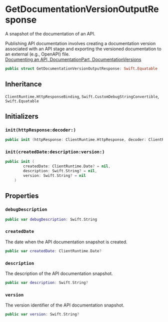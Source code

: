 # GetDocumentationVersionOutputResponse

A snapshot of the documentation of an API.

<div class="remarks">Publishing API documentation involves creating a documentation version associated with an API stage and exporting the versioned documentation to an external (e.g., OpenAPI) file.</div>
<div class="seeAlso">
<a href="https:​//docs.aws.amazon.com/apigateway/latest/developerguide/api-gateway-documenting-api.html">Documenting an API, DocumentationPart, DocumentationVersions
</div>

``` swift
public struct GetDocumentationVersionOutputResponse: Swift.Equatable 
```

## Inheritance

`ClientRuntime.HttpResponseBinding`, `Swift.CustomDebugStringConvertible`, `Swift.Equatable`

## Initializers

### `init(httpResponse:decoder:)`

``` swift
public init (httpResponse: ClientRuntime.HttpResponse, decoder: ClientRuntime.ResponseDecoder? = nil) throws 
```

### `init(createdDate:description:version:)`

``` swift
public init (
        createdDate: ClientRuntime.Date? = nil,
        description: Swift.String? = nil,
        version: Swift.String? = nil
    )
```

## Properties

### `debugDescription`

``` swift
public var debugDescription: Swift.String 
```

### `createdDate`

The date when the API documentation snapshot is created.

``` swift
public var createdDate: ClientRuntime.Date?
```

### `description`

The description of the API documentation snapshot.

``` swift
public var description: Swift.String?
```

### `version`

The version identifier of the API documentation snapshot.

``` swift
public var version: Swift.String?
```
